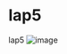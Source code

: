 # lap5
lap5
![image](https://user-images.githubusercontent.com/88980549/160636254-6d9b87d3-3fa2-4320-80cd-6c839e1eb275.png)
